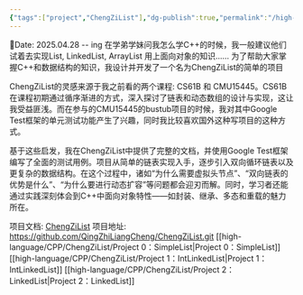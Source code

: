 ```yaml
---
{"tags":["project","ChengZiList"],"dg-publish":true,"permalink":"/high-language/CPP/ChengZiList/ChengZiList/","dgPassFrontmatter":true,"noteIcon":"","created":"2025-04-28T12:07:13.868+08:00","updated":"2025-04-29T17:37:14.130+08:00"}
---
```



📅Date: 2025.04.28 -- ing
在学弟学妹问我怎么学C++的时候，我一般建议他们试着去实现List, LinkedList, ArrayList 用上面向对象的知识…… 为了帮助大家掌握C++和数据结构的知识，我设计并开发了一个名为ChengZiList的简单的项目

ChengZiList的灵感来源于我之前看的两个课程: CS61B 和 CMU15445。CS61B在课程初期通过循序渐进的方式，深入探讨了链表和动态数组的设计与实现，这让我受益匪浅。而在参与的CMU15445的bustub项目的时候，我对其中Google Test框架的单元测试功能产生了兴趣，同时我比较喜欢国外这种写项目的这种方式。

基于这些启发，我在ChengZiList中提供了完整的文档，并使用Google Test框架编写了全面的测试用例。项目从简单的链表实现入手，逐步引入双向循环链表以及更复杂的数据结构。在这个过程中，诸如“为什么需要虚拟头节点”、“双向链表的优势是什么”、“为什么要进行动态扩容”等问题都会迎刃而解。同时，学习者还能通过实践深刻体会到C++中面向对象特性——如封装、继承、多态和重载的魅力所在。

项目文档: [ChengZiList](https://qingzhiliangcheng.cn/high-language/cpp/chengzilist/chengzilist/)
项目地址: https://github.com/QingZhiLiangCheng/ChengZiList.git
[[high-language/CPP/ChengZiList/Project 0：SimpleList\|Project 0：SimpleList]]
[[high-language/CPP/ChengZiList/Project 1：IntLinkedList\|Project 1：IntLinkedList]]
[[high-language/CPP/ChengZiList/Project 2：LinkedList\|Project 2：LinkedList]]

